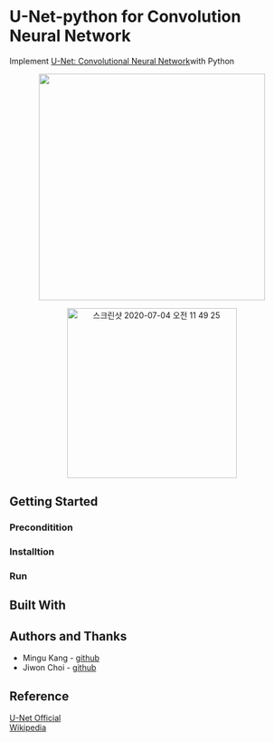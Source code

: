 # U-Net-python for Convolution Neural Network
Implement [U-Net: Convolutional Neural Network](https://arxiv.org/pdf/1505.04597.pdf)with Python <br>

<p align="center"><img width="400" alt="" src="https://user-images.githubusercontent.com/43804152/86632105-ee17d780-c009-11ea-9382-1cef1461f083.png"></p>


<p align="center"><img width="300" alt="스크린샷 2020-07-04 오전 11 49 25" src="https://user-images.githubusercontent.com/43804152/86632239-17d0fe80-c00a-11ea-9c10-cf5b6614e3cf.png"></p>

## Getting Started
### Preconditition
### Installtion
### Run
## Built With

## Authors and Thanks
* Mingu Kang - [github](https://github.com/minqukanq)
* Jiwon Choi - [github](https://github.com/jiwonwanny)


## Reference
[U-Net Official](https://lmb.informatik.uni-freiburg.de/resources/opensource/unet/)<br>
[Wikipedia](https://en.wikipedia.org/wiki/U-Net)
